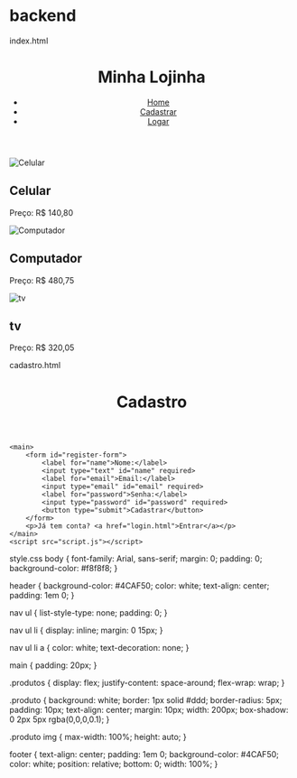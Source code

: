 # backend


index.html
<!DOCTYPE html>
<html lang="en">
<head>
    <meta charset="UTF-8">
    <meta name="viewport" content="width=device-width, initial-scale=1.0">
    <title>Lojinha</title>
    <link rel="stylesheet" href="styles.css">
</head>
<body>
    <header>
        <h1>Minha Lojinha</h1>
        <nav>
            <ul>
                <li><a href="#">Home</a></li>
                <li><a href="#">Cadastrar</a></li>
                <li><a href="#">Logar</a></li>
            </ul>
        </nav>
    </header>
    <main>
        <section class="produtos">
            <div class="produto">
                <img src="https://http2.mlstatic.com/D_Q_NP_852209-MLU74345962453_022024-P.webp" alt="Celular">
            <h2>Celular</h2> 
            <p>Preço: R$ 140,80</p>
        </div>
        <div class="produto">
            <img src="https://media.pichau.com.br/media/catalog/product/cache/ef72d3c27864510e5d4c0ce69bade259/t/g/tgt_b110_-_monitor_kit_teclado_e_mousee_6.jpg" alt="Computador">
            <h2>Computador</h2>
            <p>Preço: R$ 480,75</p>
            </div>
            <div class="produto">
                <img src="https://www.sony.com/image/049f2e40c5919cfd7b407fa4f0a3f183?fmt=pjpeg&wid=1200&hei=470&bgcolor=F1F5F9&bgc=F1F5F9" alt="tv">
             <h2>tv</h2>
             <p>Preço: R$ 320,05</p>
            </div>
        </section>
    </main>
</body>
</html>


cadastro.html

<!DOCTYPE html>
<html lang="pt-BR">
<head>
    <meta charset="UTF-8">
    <meta name="viewport" content="width=device-width, initial-scale=1.0">
    <link rel="stylesheet" href="style.css">
    <title>Cadastro</title>
</head>
<body>
    <header>
        <h1>Cadastro</h1>
    </header>
    
    <main>
        <form id="register-form">
            <label for="name">Nome:</label>
            <input type="text" id="name" required>
            <label for="email">Email:</label>
            <input type="email" id="email" required>
            <label for="password">Senha:</label>
            <input type="password" id="password" required>
            <button type="submit">Cadastrar</button>
        </form>
        <p>Já tem conta? <a href="login.html">Entrar</a></p>
    </main>
    <script src="script.js"></script>
</body>
</html>




style.css
body {
    font-family: Arial, sans-serif;
    margin: 0;
    padding: 0;
    background-color: #f8f8f8;
}

header {
    background-color: #4CAF50;
    color: white;
    text-align: center;
    padding: 1em 0;
}

nav ul {
    list-style-type: none;
    padding: 0;
}

nav ul li {
    display: inline;
    margin: 0 15px;
}

nav ul li a {
    color: white;
    text-decoration: none;
}

main {
    padding: 20px;
}

.produtos {
    display: flex;
    justify-content: space-around;
    flex-wrap: wrap;
}

.produto {
    background: white;
    border: 1px solid #ddd;
    border-radius: 5px;
    padding: 10px;
    text-align: center;
    margin: 10px;
    width: 200px;
    box-shadow: 0 2px 5px rgba(0,0,0,0.1);
}

.produto img {
    max-width: 100%;
    height: auto;
}

footer {
    text-align: center;
    padding: 1em 0;
    background-color: #4CAF50;
    color: white;
    position: relative;
    bottom: 0;
    width: 100%;
}
